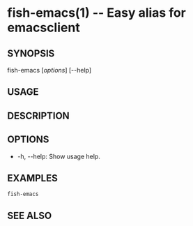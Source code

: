 fish-emacs(1) -- Easy alias for emacsclient
============================================

## SYNOPSIS

fish-emacs [*options*] [--help]<br>

## USAGE
## DESCRIPTION
## OPTIONS

* -h, --help:
    Show usage help.

## EXAMPLES

```fish
fish-emacs
```

## SEE ALSO
